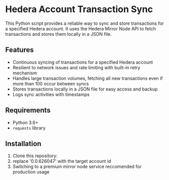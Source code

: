 # Hedera Account Transaction Sync

This Python script provides a reliable way to sync and store transactions for a specified Hedera account. It uses the Hedera Mirror Node API to fetch transactions and stores them locally in a JSON file.

## Features

- Continuous syncing of transactions for a specified Hedera account
- Resilient to network issues and rate limiting with built-in retry mechanism
- Handles large transaction volumes, fetching all new transactions even if more than 100 occur between syncs
- Stores transactions locally in a JSON file for easy access and backup
- Logs sync activities with timestamps

## Requirements

- Python 3.6+
- `requests` library

## Installation

1. Clone this repository:
2. replace '0.0.626047' with the target account id
3. Switching to a premium mirror node service reccomended for production usage
